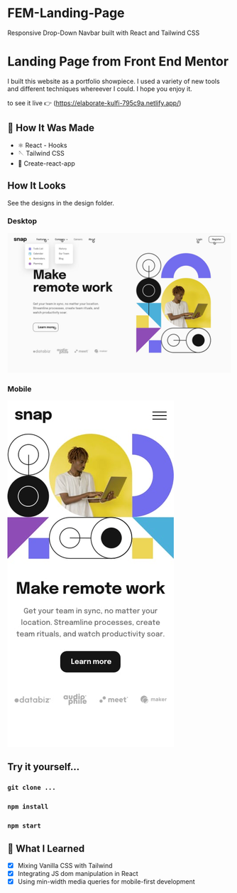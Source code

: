 # FEM-Landing-Page
Responsive Drop-Down Navbar built with React and Tailwind CSS

# Landing Page from Front End Mentor
I built this website as a portfolio showpiece. I used a variety of new tools and different techniques whereever I could. I hope you enjoy it. 

to see it live 👉 (https://elaborate-kulfi-795c9a.netlify.app/)

## 🔧 How It Was Made
- ⚛ React - Hooks
- 🪡 Tailwind CSS
- 👾 Create-react-app

## How It Looks
See the designs in the design folder. 

### Desktop
![Desktop view](./design/active-states.jpg)

### Mobile 
![mobile view](./design/mobile-design.jpg)

## Try it yourself...
### `git clone ...`
### `npm install`
### `npm start`


## 🧠 What I Learned
- [x] Mixing Vanilla CSS with Tailwind
- [x] Integrating JS dom manipulation in React
- [x] Using min-width media queries for mobile-first development
